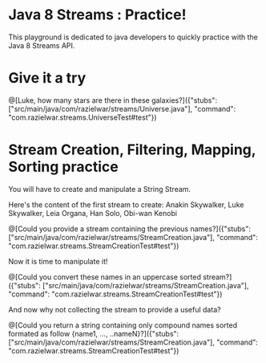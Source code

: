 # Java 8 Streams : Practice!

This playground is dedicated to java developers to quickly practice with the Java 8 Streams API.

# Give it a try

@[Luke, how many stars are there in these galaxies?]({"stubs": ["src/main/java/com/razielwar/streams/Universe.java"], "command": "com.razielwar.streams.UniverseTest#test"})

# Stream Creation, Filtering, Mapping, Sorting practice

You will have to create and manipulate a String Stream.

Here's the content of the first stream to create:
Anakin Skywalker, Luke Skywalker, Leia Organa, Han Solo, Obi-wan Kenobi

@[Could you provide a stream containing the previous names?]({"stubs": ["src/main/java/com/razielwar/streams/StreamCreation.java"], "command": "com.razielwar.streams.StreamCreationTest#test"})

Now it is time to manipulate it!

@[Could you convert these names in an uppercase sorted stream?]({"stubs": ["src/main/java/com/razielwar/streams/StreamCreation.java"], "command": "com.razielwar.streams.StreamCreationTest#test"})

And now why not collecting the stream to provide a useful data?

@[Could you return a string containing only compound names sorted formated as follow {name1, ..., ..nameN}?]({"stubs": ["src/main/java/com/razielwar/streams/StreamCreation.java"], "command": "com.razielwar.streams.StreamCreationTest#test"})
